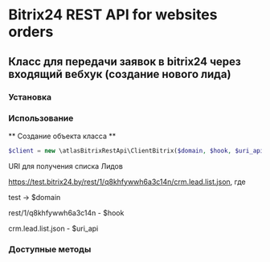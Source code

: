 # Bitrix24 REST API for websites orders
## Класс для передачи заявок в bitrix24 через входящий вебхук (создание нового лида) 

### Установка

### Использование

** Создание объекта класса **
```php
$client = new \atlasBitrixRestApi\ClientBitrix($domain, $hook, $uri_api);
```

URI для получения списка Лидов

https://test.bitrix24.by/rest/1/q8khfywwh6a3c14n/crm.lead.list.json, где

test -> $domain

rest/1/q8khfywwh6a3c14n - $hook

crm.lead.list.json - $uri_api


### Доступные методы